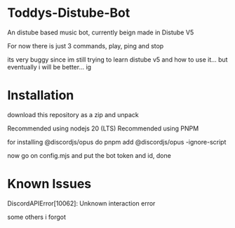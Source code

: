 # Toddys-Distube-Bot
An distube based music bot, currently beign made in Distube V5

For now there is just 3 commands, play, ping and stop

its very buggy since im still trying to learn distube v5 and how to use it... but eventually i will be better... ig

# Installation
download this repository as a zip and unpack

Recommended using nodejs 20 (LTS)
Recommended using PNPM 

for installing @discordjs/opus do pnpm add @discordjs/opus -ignore-script

now go on config.mjs and put the bot token and id, done

# Known Issues

DiscordAPIError[10062]: Unknown interaction error

some others i forgot
